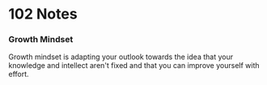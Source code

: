 # 102 Notes

### Growth Mindset

Growth mindset is adapting your outlook towards the idea that your knowledge and intellect aren't fixed and that you can improve yourself with effort.

